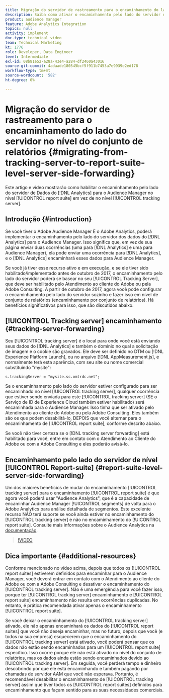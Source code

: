 ```yaml
---
title: Migração do servidor de rastreamento para o encaminhamento do lado do servidor no nível do conjunto de relatórios
description: Saiba como ativar o encaminhamento pelo lado do servidor de dados do Adobe Analytics para o Audience Manager em um nível de conjunto de relatórios, em vez de em um nível de servidor de rastreamento.
product: audience manager
feature: Adobe Analytics Integration
topics: null
activity: implement
doc-type: technical video
team: Technical Marketing
kt: 1776
role: Developer, Data Engineer
level: Intermediate
exl-id: 08b81e52-a28a-43e4-a284-df2460a43016
source-git-commit: 4adaade180545bcf5f911b7453a7e9939e2ed178
workflow-type: tm+mt
source-wordcount: '582'
ht-degree: 0%

---
```


# Migração do servidor de rastreamento para o encaminhamento do lado do servidor no nível do conjunto de relatórios {#migrating-from-tracking-server-to-report-suite-level-server-side-forwarding}

Este artigo e vídeo mostrarão como habilitar o encaminhamento pelo lado do servidor de Dados do [!DNL Analytics] para o Audience Manager no nível [!UICONTROL report suite] em vez de no nível [!UICONTROL tracking server].

## Introdução {#introduction}

Se você tiver o Adobe Audience Manager E o Adobe Analytics, poderá implementar o encaminhamento pelo lado do servidor dos dados do [!DNL Analytics] para o Audience Manager. Isso significa que, em vez de sua página enviar duas ocorrências (uma para [!DNL Analytics] e uma para Audience Manager), ela pode enviar uma ocorrência para [!DNL Analytics], e o [!DNL Analytics] encaminhará esses dados para Audience Manager.

Se você já tiver esse recurso ativo e em execução, e se ele tiver sido habilitado/implementado antes de outubro de 2017, o encaminhamento pelo lado do servidor poderá se basear no seu [!UICONTROL Tracking Server], que deve ser habilitado pelo Atendimento ao cliente do Adobe ou pela Adobe Consulting. A partir de outubro de 2017, agora você pode configurar o encaminhamento pelo lado do servidor sozinho e fazer isso em nível de conjunto de relatórios (encaminhamento por conjunto de relatórios). Há benefícios significativos para isso, que são discutidos abaixo.

## [!UICONTROL Tracking server] encaminhamento {#tracking-server-forwarding}

Seu [!UICONTROL tracking server] é o local para onde você está enviando seus dados do [!DNL Analytics] e também o domínio no qual a solicitação de imagem e o cookie são gravados. Ele deve ser definido no DTM ou [!DNL Experience Platform Launch], ou no arquivo [!DNL AppMeasurement.js], e normalmente terá esta aparência, com seu site ou nome comercial substituindo &quot;mysite&quot;:

`s.trackingServer = "mysite.sc.omtrdc.net";`

Se o encaminhamento pelo lado do servidor estiver configurado para ser encaminhado no nível [!UICONTROL tracking server], qualquer ocorrência que estiver sendo enviada para este [!UICONTROL tracking server] (SE o Serviço de ID de Experience Cloud também estiver habilitado) será encaminhada para o Audience Manager. Isso tinha que ser ativado pelo Atendimento ao cliente do Adobe ou pela Adobe Consulting. Eles também são os que podem desabilitá-lo, DEPOIS que você alternar para o encaminhamento de [!UICONTROL report suite], conforme descrito abaixo.

Se você não tiver certeza se o [!DNL tracking server forwarding] está habilitado para você, entre em contato com o Atendimento ao Cliente do Adobe ou com a Adobe Consulting e eles poderão avisá-lo.

## Encaminhamento pelo lado do servidor de nível [!UICONTROL Report-suite] {#report-suite-level-server-side-forwarding}

Um dos maiores benefícios de mudar do encaminhamento [!UICONTROL tracking server] para o encaminhamento [!UICONTROL report suite] é que agora você poderá usar &quot;Audience Analytics&quot;, que é a capacidade de encaminhar Audience Manager [!UICONTROL segments] de volta para o Adobe Analytics para análise detalhada de segmentos. Este excelente recurso NÃO terá suporte se você ainda estiver no encaminhamento do [!UICONTROL tracking server] e não no encaminhamento do [!UICONTROL report suite]. Consulte mais informações sobre o Audience Analytics na [documentação](https://experienceleague.adobe.com/docs/analytics/integration/audience-analytics/mc-audiences-aam.html).

>[!VIDEO](https://video.tv.adobe.com/v/23701/?quality=12)

## Dica importante {#additional-resources}

Conforme mencionado no vídeo acima, depois que todos os [!UICONTROL report suites] estiverem definidos para encaminhar para o Audience Manager, você deverá entrar em contato com o Atendimento ao cliente do Adobe ou com a Adobe Consulting e desativar o encaminhamento do [!UICONTROL tracking server]. Não é uma emergência para você fazer isso, porque ter [!UICONTROL tracking server] encaminhamento e [!UICONTROL report suite] encaminhamento não resulta em ocorrências duplicadas. No entanto, é prática recomendada ativar apenas o encaminhamento [!UICONTROL report suite].

Se você deixar o encaminhamento do [!UICONTROL tracking server] ativado, ele não apenas encaminhará os dados do [!UICONTROL report suites] que você não deseja encaminhar, mas no futuro, depois que você (e todos na sua empresa) esquecerem que o encaminhamento do [!UICONTROL tracking server] está ativado, você poderá pensar que os dados não estão sendo encaminhados para um [!UICONTROL report suite] específico. Isso ocorre porque ele não está ativado no nível do conjunto de relatórios, mas os dados ainda estão sendo encaminhados devido ao [!UICONTROL tracking server]. Em seguida, você perderá tempo e dinheiro descobrindo por que ele está encaminhando e também pagando por chamadas de servidor AAM que você não esperava. Portanto, é recomendável desabilitar o encaminhamento de [!UICONTROL tracking server] assim que tiver todos os [!UICONTROL report suites] definidos para encaminhamento que façam sentido para as suas necessidades comerciais.
